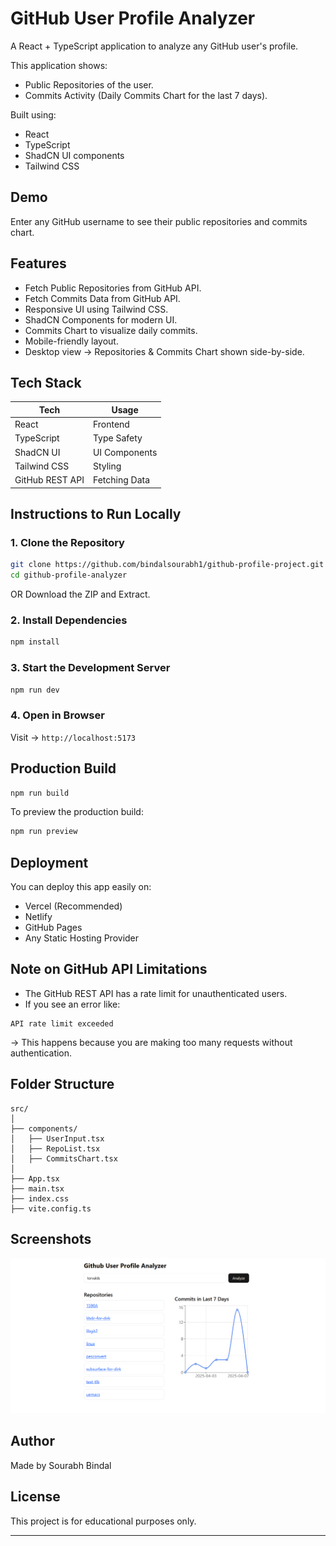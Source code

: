 # GitHub User Profile Analyzer

A React + TypeScript application to analyze any GitHub user's profile.

This application shows:
* Public Repositories of the user.
* Commits Activity (Daily Commits Chart for the last 7 days).

Built using:
* React
* TypeScript
* ShadCN UI components
* Tailwind CSS

## Demo

Enter any GitHub username to see their public repositories and commits chart.

## Features

* Fetch Public Repositories from GitHub API.
* Fetch Commits Data from GitHub API.
* Responsive UI using Tailwind CSS.
* ShadCN Components for modern UI.
* Commits Chart to visualize daily commits.
* Mobile-friendly layout.
* Desktop view → Repositories & Commits Chart shown side-by-side.

## Tech Stack

| Tech | Usage |
|------|-------|
| React | Frontend |
| TypeScript | Type Safety |
| ShadCN UI | UI Components |
| Tailwind CSS | Styling |
| GitHub REST API | Fetching Data |

## Instructions to Run Locally

### 1. Clone the Repository

```bash
git clone https://github.com/bindalsourabh1/github-profile-project.git
cd github-profile-analyzer
```

OR Download the ZIP and Extract.

### 2. Install Dependencies

```bash
npm install
```

### 3. Start the Development Server

```bash
npm run dev
```

### 4. Open in Browser
Visit → `http://localhost:5173`

## Production Build

```bash
npm run build
```

To preview the production build:

```bash
npm run preview
```

## Deployment

You can deploy this app easily on:
* Vercel (Recommended)
* Netlify
* GitHub Pages
* Any Static Hosting Provider

## Note on GitHub API Limitations

* The GitHub REST API has a rate limit for unauthenticated users.
* If you see an error like:
```
API rate limit exceeded
```
→ This happens because you are making too many requests without authentication.

## Folder Structure

```
src/
│
├── components/
│   ├── UserInput.tsx
│   ├── RepoList.tsx
│   ├── CommitsChart.tsx
│
├── App.tsx
├── main.tsx
├── index.css
├── vite.config.ts
```

## Screenshots
![App Screenshot](public/ss.png)

## Author
Made by Sourabh Bindal

## License
This project is for educational purposes only.

---

